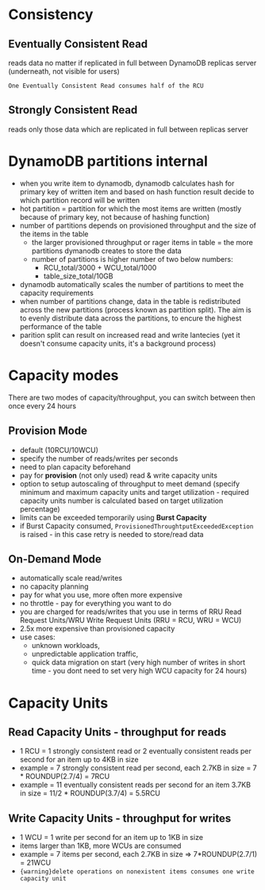 # Consistency
## Eventually Consistent Read
reads data no matter if replicated in full between DynamoDB replicas server (underneath, not visible for users)

```{note}
One Eventually Consistent Read consumes half of the RCU
```
## Strongly Consistent Read
reads only those data which are replicated in full between replicas server
 
# DynamoDB partitions internal
* when you write item to dynamodb, dynamodb calculates hash for primary key of written item and based on hash function result decide to which partition record will be written
* hot partition = partition for which the most items are written (mostly because of primary key, not because of hashing function)
* number of partitions depends on provisioned throughput and the size of the items in the table
  * the larger provisioned throughput or rager items in table = the more partitions dymanodb creates to store the data
  * number of partitions is higher number of two below numbers:
    * RCU_total/3000 + WCU_total/1000
    * table_size_total/10GB
* dynamodb automatically scales the number of partitions to meet the capacity requirements
* when number of partitions change, data in the table is redistributed across the new partitions (process known as partition split). The aim is to evenly distribute data across the partitions, to encure the highest performance of the table
* parition split can result on increased read and write lantecies (yet it doesn't consume capacity units, it's a background process)

# Capacity modes
There are two modes of capacity/throughput, you can switch between then once every 24 hours 

## Provision Mode
* default (10RCU/10WCU)
* specify the number of reads/writes per seconds
* need to plan capacity beforehand
* pay for **provision** (not only used) read & write capacity units
* option to setup autoscaling of throughput to meet demand (specify minimum and maximum capacity units and target utilization - required capacity units number is calculated based on target utilization percentage)
* limits can be exceeded temporarily using **Burst Capacity**
* if Burst Capacity consumed, `ProvisionedThroughtputExceededException` is raised - in this case retry is needed to store/read data
## On-Demand Mode
* automatically scale read/writes
* no capacity planning
* pay for what you use, more often more expensive
* no throttle - pay for everything you want to do
* you are charged for reads/writes that you use in terms of RRU Read Request Units/WRU Write Request Units (RRU = RCU, WRU = WCU)
* 2.5x more expensive than provisioned capacity
* use cases: 
  * unknown workloads, 
  * unpredictable application traffic,
  * quick data migration on start (very high number of writes in short time - you dont need to set very high WCU capacity for 24 hours)

# Capacity Units
## Read Capacity Units - throughput for reads
* 1 RCU = 1 strongly consistent read or 2 eventually consistent reads per second for an item up to 4KB in size
* example = 7 strongly consistent read per second, each 2.7KB in size = 7 * ROUNDUP(2.7/4) = 7RCU
* example = 11 eventually consistent  reads per second for an item 3.7KB in size = 11/2 * ROUNDUP(3.7/4) = 5.5RCU
## Write Capacity Units - throughput for writes
* 1 WCU = 1 write per second for an item up to 1KB in size
* items larger than 1KB, more WCUs are consumed
* example = 7 items per second, each 2.7KB in size => 7*ROUNDUP(2.7/1) = 21WCU
* ```{warning}delete operations on nonexistent items consumes one write capacity unit```